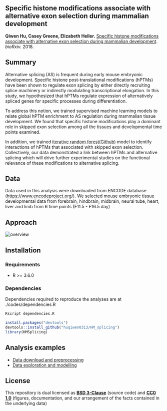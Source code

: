 ## Specific histone modifications associate with alternative exon selection during mammalian development

**Qiwen Hu, Casey Greene, Elizabeth Heller.** [Specific histone modifications associate with alternative exon selection during mammalian development](https://doi.org/10.1101/361816). _bioRxiv._ 2018.

## Summary

Alternative splicing (AS) is frequent during early mouse embryonic development. 
Specific histone post-translational modifications (hPTMs) have been shown to regulate exon splicing by either directly recruiting splice machinery or indirectly modulating transcriptional elongation. 
In this study, we hypothesized that hPTMs regulate expression of alternatively spliced genes for specific processes during differentiation.

To address this notion, we trained supervised machine learning models to relate global hPTM enrichment to AS regulation during mammalian tissue development.
We found that specific histone modifications play a dominant role in skipped exon selection among all the tissues and developmental time points examined. 

In addition, we trained [iterative random forest](https://www.pnas.org/content/115/8/1943)([Github](https://github.com/sumbose/iRF)) model to identify interactions of hPTMs that associated with skipped exon selection.
Collectively, our data demonstrated a link between hPTMs and alternative splicing which will drive further experimental studies on the functional relevance of these modifications to alternative splicing.

## Data
Data used in this analysis were downloaded from ENCODE database (https://www.encodeproject.org/). We selected mouse embryonic tissue developmental data from forebrain, hindbrain, midbrain, neural tube, heart, liver and limb from 6 time points (E11.5 - E16.5 day)

## Approach
![overview](https://github.com/huqiwen0313/HM_splicing/blob/master/figs/cover.figure.png)

## Installation

### Requirements
* R >= 3.6.0

### Dependencies
Dependencies required to reproduce the analyses are at ./codes/dependencies.R
```r
Rscript dependencies.R
```

```r
install.packages("devtools")
devtools::install_github("huqiwen0313/HM_splicing")
library(HMSplicing)
```
## Analysis examples
* [Data download and preprocessing](https://github.com/huqiwen0313/HM_splicing/blob/master/man/data.processing.md)
* [Data exploration and modelling](https://github.com/huqiwen0313/HM_splicing/blob/master/man/data.exploration.modelling.md)

## License 

This repository is dual licensed as **[BSD 3-Clause](https://github.com/huqiwen0313/HM_splicing/blob/master/LICENSE_BSD-3.md)** (source code) and **[CC0 1.0](https://github.com/huqiwen0313/HM_splicing/blob/master/license_CC0.md)** (figures, documentation, and our arrangement of the facts contained in the underlying data)

